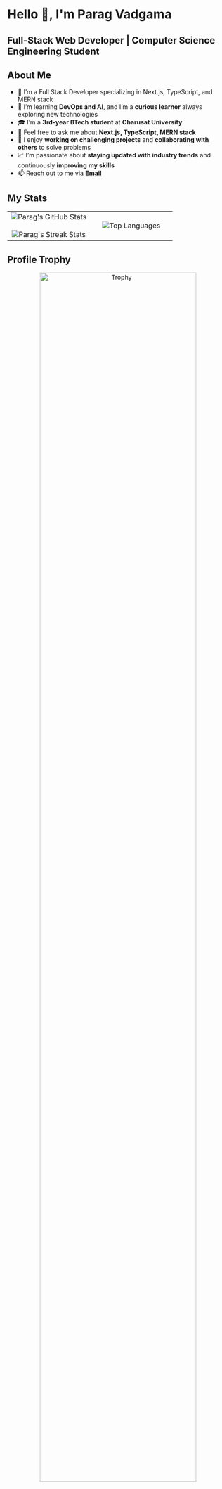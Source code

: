 
# Hello 👋, I'm Parag Vadgama
## Full-Stack Web Developer | Computer Science Engineering Student

## About Me
- 🔭 I’m a Full Stack Developer specializing in Next.js, TypeScript, and MERN stack
- 🌱 I’m learning **DevOps and AI**, and I’m a **curious learner** always exploring new technologies
- 🎓 I’m a **3rd-year BTech student** at **Charusat University**
- 💬 Feel free to ask me about **Next.js, TypeScript, MERN stack**
- 🚀 I enjoy **working on challenging projects** and **collaborating with others** to solve problems
- 📈 I’m passionate about **staying updated with industry trends** and continuously **improving my skills**
- 📫 Reach out to me via **[Email](mailto:paragvadgama123@gmail.com)**

<!-- Stats and Trophy -->
## My Stats
<p align="center">
  <table align="center">
    <tr>
      <td width="50%" align="center">
        <img src="https://github-readme-stats.vercel.app/api?username=Parag0712&theme=dark&show_icons=true&count_private=true" alt="Parag's GitHub Stats" />
        <br><br>
        <img src="https://github-readme-streak-stats.herokuapp.com/?user=Parag0712&theme=dark" alt="Parag's Streak Stats" />
      </td>
      <td width="50%" align="center">
        <img src="https://github-readme-stats.anuraghazra1.vercel.app/api/top-langs/?username=Parag0712&theme=dark&langs_count=10" alt="Top Languages" />
      </td>
    </tr>
  </table>
</p>

## Profile Trophy
<p align="center">
  <div align="center">
    <a href="https://github.com/ryo-ma/github-profile-trophy" title="Go to Source">
      <img align="center" width="84%" src="https://github-profile-trophy.vercel.app/?username=Parag0712&theme=radical&row=1&column=7&margin-h=15&margin-w=5&no-bg=true" alt="Trophy" />
    </a>
  </div>
</p>

<!-- Technologies -->
## Languages and Tools I Use 👨🏻‍💻

<table align="center">
    <tr>
        <td style="font-weight: bold; padding-right: 10px; vertical-align: center; border: none;">Languages:</td>
        <td><img height="40" src="https://skillicons.dev/icons?i=js,ts,java,python,php,dart"/></td>
    </tr>
    <tr>
        <td style="font-weight: bold; padding-right: 10px; vertical-align: center; border: none;">Backend:</td>
        <td><img height="40" src="https://skillicons.dev/icons?i=nodejs,express,python,fastapi,flask,django,php"/></td>
    </tr>
    <tr>
        <td style="font-weight: bold; padding-right: 10px; vertical-align: center; border: none;">Frontend:</td>
        <td><img height="40" src="https://skillicons.dev/icons?i=react,nextjs,tailwind,bootstrap,mui,redux,graphql,html,css"/></td>
    </tr>
    <tr>
        <td style="font-weight: bold; padding-right: 10px; vertical-align: center; border: none;">Database/ORM/ODM:</td>
        <td><img height="40" src="https://skillicons.dev/icons?i=mongodb,mysql,sqlite,prisma"/></td>
    </tr>
    <tr>
        <td style="font-weight: bold; padding-right: 10px; vertical-align: center; border: none;">DevOps:</td>
        <td><img height="40" src="https://skillicons.dev/icons?i=docker,vercel,netlify"/></td>
    </tr>
    <tr>
        <td style="font-weight: bold; padding-right: 10px; vertical-align: center; border: none;">Automated Testing:</td>
        <td><img height="40" src="https://skillicons.dev/icons?i=jest"/></td>
    </tr>
    <tr>
        <td style="font-weight: bold; padding-right: 10px; vertical-align: center; border: none;">Version Control:</td>
        <td><img height="40" src="https://skillicons.dev/icons?i=git,github"/></td>
    </tr>
    <tr>
        <td style="font-weight: bold; padding-right: 10px; vertical-align: center; border: none;">IDEs:</td>
        <td><img height="40" src="https://skillicons.dev/icons?i=vscode,pycharm,webstorm,visualstudio,replit"/></td>
    </tr>
    <tr>
        <td style="font-weight: bold; padding-right: 10px; vertical-align: center; border: none;">Other Tools:</td>
        <td><img height="40" src="https://skillicons.dev/icons?i=wordpress,appwrite,firebase,npm,androidstudio"/></td>
    </tr>
    <tr>
        <td style="font-weight: bold; padding-right: 10px; vertical-align: center; border: none;">Operating Systems:</td>
        <td><img height="40" src="https://skillicons.dev/icons?i=windows,linux,macos"/></td>
    </tr>
</table>

## 📫 How to reach me:
[![Contact with me](https://skillicons.dev/icons?i=linkedin)](https://www.linkedin.com/in/parag-vadgama-1265b42a3/) 
[![Contact with me](https://skillicons.dev/icons?i=github)](https://github.com/Parag0712/Parag0712) 
[![Contact with me](https://skillicons.dev/icons?i=twitter)](https://twitter.com/)
[![Contact with me](https://skillicons.dev/icons?i=gmail)](mailto:paragvadgama123@gmail.com)
[![Portfolio](https://skillicons.dev/icons?i=webflow)](https://paragvadgama.me)
<!--profile visit count-->
<div align="center">
  
[![](https://visitcount.itsvg.in/api?id=Parag0712&icon=3&color=6)](https://visitcount.itsvg.in)
  
</div>
<a href="https://github.com/vibrantfix#gh-dark-mode-only">
  <img src="https://capsule-render.vercel.app/api?section=footer&type=waving&color=0:243694,50:264778,100:427786" alt="Header" width="100%" align="left"/>
</a>
